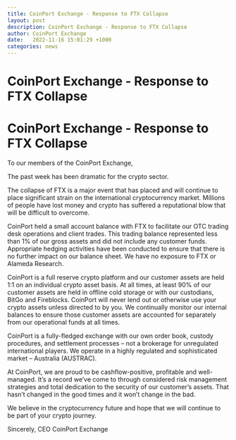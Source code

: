 ```yaml
---
title: CoinPort Exchange - Response to FTX Collapse
layout: post
description: CoinPort Exchange - Response to FTX Collapse
author: CoinPort Exchange
date:   2022-11-16 15:01:29 +1000
categories: news
---
```

# CoinPort Exchange - Response to FTX Collapse
# CoinPort Exchange - Response to FTX Collapse

To our members of the CoinPort Exchange,

The past week has been dramatic for the crypto sector.

The collapse of FTX is a major event that has placed and will continue to place significant strain on the international cryptocurrency market. Millions of people have lost money and crypto has suffered a reputational blow that will be difficult to overcome.

CoinPort held a small account balance with FTX to facilitate our OTC trading desk operations and client trades. This trading balance represented less than 1% of our gross assets and did not include any customer funds. Appropriate hedging activities have been conducted to ensure that there is no further impact on our balance sheet. We have no exposure to FTX or Alameda Research.

CoinPort is a full reserve crypto platform and our customer assets are held 1:1 on an individual crypto asset basis. At all times, at least 90% of our customer assets are held in offline cold storage or with our custodians, BitGo and Fireblocks. CoinPort will never lend out or otherwise use your crypto assets unless directed to by you. We continually monitor our internal balances to ensure those customer assets are accounted for separately from our operational funds at all times.

CoinPort is a fully-fledged exchange with our own order book, custody procedures, and settlement processes – not a brokerage for unregulated international players. We operate in a highly regulated and sophisticated market – Australia (AUSTRAC).

At CoinPort, we are proud to be cashflow-positive, profitable and well-managed. It’s a record we’ve come to through considered risk management strategies and total dedication to the security of our customer’s assets. That hasn’t changed in the good times and it won’t change in the bad.

We believe in the cryptocurrency future and hope that we will continue to be part of your crypto journey.

Sincerely,
CEO
CoinPort Exchange
